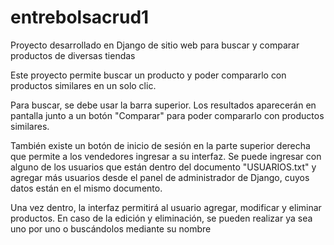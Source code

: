 # entrebolsacrud1
Proyecto desarrollado en Django de sitio web para buscar y comparar productos de diversas tiendas

Este proyecto permite buscar un producto y poder compararlo con productos similares en un solo clic.

Para buscar, se debe usar la barra superior. Los resultados aparecerán en pantalla junto a un botón "Comparar" para poder compararlo con productos similares.

También existe un botón de inicio de sesión en la parte superior derecha que permite a los vendedores ingresar a su interfaz. Se puede ingresar con alguno de los usuarios
que están dentro del documento "USUARIOS.txt" y agregar más usuarios desde el panel de administrador de Django, cuyos datos están en el mismo documento.

Una vez dentro, la interfaz permitirá al usuario agregar, modificar y eliminar productos. En caso de la edición y eliminación, se pueden realizar ya sea uno por uno
o buscándolos mediante su nombre
